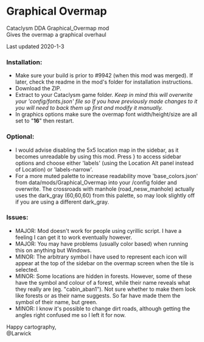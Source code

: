 # Graphical Overmap
Cataclysm DDA Graphical_Overmap mod <br>
Gives the overmap a graphical overhaul

Last updated 2020-1-3

### Installation:
  - Make sure your build is prior to #9942 (when this mod was merged). If later, check the readme in the mod's folder for installation instructions.
  - Download the ZIP.
  - Extract to your Cataclysm game folder. *Keep in mind this will overwrite your 'config/fonts.json' file so If you have previously made changes to it you will need to back them up first and modify it manually.*
  - In graphics options make sure the overmap font width/height/size are all set to "**16**" then restart.
	
### Optional:
  - I would advise disabling the 5x5 location map in the sidebar, as it becomes unreadable by using this mod. Press } to access sidebar options and choose either 'labels' (using the Location Alt panel instead of Location) or 'labels-narrow'.
  - For a more muted palette to increase readability move 'base_colors.json' from data/mods/Graphical_Overmap into your /config folder and overwrite. The crossroads with manhole (road_nesw_manhole) actually uses the dark_gray (60,60,60) from this palette, so may look slightly off if you are using a different dark_gray.
	
### Issues:
  - MAJOR: Mod doesn't work for people using cyrillic script. I have a feeling I can get it to work eventually however.
  - MAJOR: You may have problems (usually color based) when running this on anything but Windows.
  - MINOR: The arbitrary symbol I have used to represent each icon will appear at the top of the sidebar on the overmap screen when the tile is selected.
  - MINOR: Some locations are hidden in forests. However, some of these have the symbol and colour of a forest, while their name reveals what they really are (eg. "cabin_aban1"). Not sure whether to make them look like forests or as their name suggests. So far have made them the symbol of their name, but green.
  - MINOR: I know it's possible to change dirt roads, although getting the angles right confused me so I left it for now.
	
Happy cartography, <br>
@Larwick
